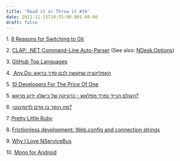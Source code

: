 ```yaml
---
title: 'Read it or Throw it #19'
date: 2011-11-15T10:55:00.001-08:00
draft: false
---
```


1. [8 Reasons for Switching to Git](http://blog.fournova.com/2011/08/8-reasons-for-switching-to-git/)  

2. [CLAP: .NET Command-Line Auto-Parser](http://adrianaisemberg.github.com/CLAP/) (See also: [NDesk.Options](http://jasona.wordpress.com/2010/01/10/command-line-parsing-in-c-with-ndesk-options/))

3. [GitHub Top Languages](https://github.com/languages)

4. [ Any.Do: האפליקציה שתעשה לכם סדר בראש](http://net.nana10.co.il/Article/?ArticleID=846206)

5. [10 Developers For The Price Of One](http://haacked.com/archive/2007/06/25/understanding-productivity-differences-between-developers.aspx)

5. [העולם הנייד נפרד מפלאש - כרוניקה של כישלון ידוע מראש?](http://it.themarker.com/tmit/article/17514)

6. [מה הופך בן אדם לדומיננטי?](http://www.calcalist.co.il/world/articles/0,7340,L-3551663,00.html)

7. [Pretty Little Ruby](http://wekeroad.com/2011/10/05/pretty-little-ruby/)

8. [Frictionless development: Web.config and connection strings](http://ayende.com/blog/135169/frictionless-development-web-config-and-connection-strings)

9. [Why I Love NServiceBus](http://blog.jonathanoliver.com/2010/08/why-i-love-nservicebus-2/)

10. [Mono for Android](http://android.xamarin.com/)